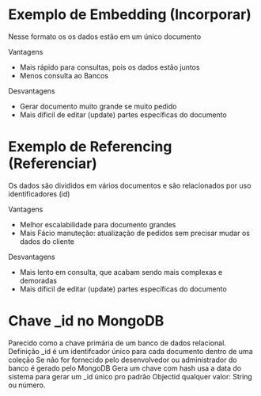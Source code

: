 # Exemplo de Embedding (Incorporar)
Nesse formato os os dados estão em um único documento

Vantagens

- Mais rápido para consultas, pois os dados estão juntos
- Menos consulta ao Bancos

Desvantagens
- Gerar documento muito grande se muito pedido
- Mais díficil de editar (update) partes específicas do documento

# Exemplo de Referencing (Referenciar)
Os dados são divididos em vários documentos e são relacionados por uso identificadores (id)

Vantagens

- Melhor escalabilidade para documento grandes
- Mais Fácio manuteção: atualização de pedidos sem precisar mudar os dados do cliente

Desvantagens
- Mais lento em consulta, que acabam sendo mais complexas e demoradas
- Mais díficil de editar (update) partes específicas do documento

# Chave _id no MongoDB
Parecido como a chave primária de um banco de dados relacional.
Definição _id é um identifcador único para cada documento dentro de uma coleção
Se não for fornecido pelo desenvolvedor ou administrador do banco é gerado pelo MongoDB
Gera um chave com hash usa a data do sistema para gerar um _id único
pro padrão Objectid qualquer valor: String ou número.
